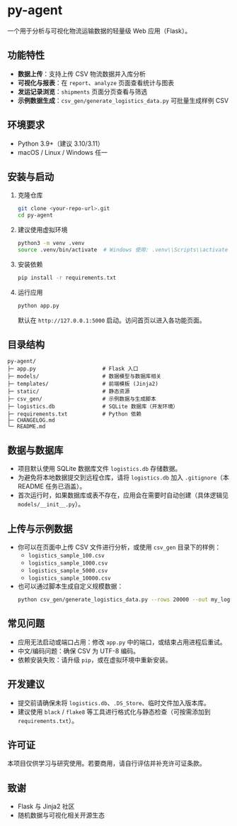 # py-agent

一个用于分析与可视化物流运输数据的轻量级 Web 应用（Flask）。

## 功能特性
- **数据上传**：支持上传 CSV 物流数据并入库分析
- **可视化与报表**：在 `report`、`analyze` 页面查看统计与图表
- **发运记录浏览**：`shipments` 页面分页查看与筛选
- **示例数据生成**：`csv_gen/generate_logistics_data.py` 可批量生成样例 CSV

## 环境要求
- Python 3.9+（建议 3.10/3.11）
- macOS / Linux / Windows 任一

## 安装与启动
1. 克隆仓库
   ```bash
   git clone <your-repo-url>.git
   cd py-agent
   ```
2. 建议使用虚拟环境
   ```bash
   python3 -m venv .venv
   source .venv/bin/activate  # Windows 使用: .venv\\Scripts\\activate
   ```
3. 安装依赖
   ```bash
   pip install -r requirements.txt
   ```
4. 运行应用
   ```bash
   python app.py
   ```
   默认在 `http://127.0.0.1:5000` 启动。访问首页以进入各功能页面。

## 目录结构
```text
py-agent/
├─ app.py                     # Flask 入口
├─ models/                    # 数据模型与数据库相关
├─ templates/                 # 前端模板 (Jinja2)
├─ static/                    # 静态资源
├─ csv_gen/                   # 示例数据与生成脚本
├─ logistics.db               # SQLite 数据库（开发环境）
├─ requirements.txt           # Python 依赖
├─ CHANGELOG.md
└─ README.md
```

## 数据与数据库
- 项目默认使用 SQLite 数据库文件 `logistics.db` 存储数据。
- 为避免将本地数据提交到远程仓库，请将 `logistics.db` 加入 `.gitignore`（本 README 任务已涵盖）。
- 首次运行时，如果数据库或表不存在，应用会在需要时自动创建（具体逻辑见 `models/__init__.py`）。

## 上传与示例数据
- 你可以在页面中上传 CSV 文件进行分析，或使用 `csv_gen` 目录下的样例：
  - `logistics_sample_100.csv`
  - `logistics_sample_1000.csv`
  - `logistics_sample_5000.csv`
  - `logistics_sample_10000.csv`
- 也可以通过脚本生成自定义规模数据：
  ```bash
  python csv_gen/generate_logistics_data.py --rows 20000 --out my_logistics.csv
  ```

## 常见问题
- 应用无法启动或端口占用：修改 `app.py` 中的端口，或结束占用进程后重试。
- 中文/编码问题：确保 CSV 为 UTF-8 编码。
- 依赖安装失败：请升级 `pip`，或在虚拟环境中重新安装。

## 开发建议
- 提交前请确保未将 `logistics.db`、`.DS_Store`、临时文件加入版本库。
- 建议使用 `black` / `flake8` 等工具进行格式化与静态检查（可按需添加到 `requirements.txt`）。

## 许可证
本项目仅供学习与研究使用。若要商用，请自行评估并补充许可证条款。

## 致谢
- Flask 与 Jinja2 社区
- 随机数据与可视化相关开源生态


